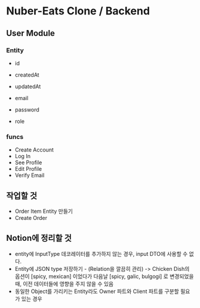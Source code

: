 # Nuber-Eats Clone / Backend

## User Module
### Entity
* id
* createdAt
* updatedAt

* email
* password
* role

### funcs
* Create Account
* Log In
* See Profile
* Edit Profile
* Verify Email


## 작업할 것
* Order Item Entity 만들기
* Create Order

## Notion에 정리할 것
* entity에 InputType 데코레이터를 추가하지 않는 경우, input DTO에 사용할 수 없다.
* Entity에 JSON type 저장하기 - (Relation을 깔끔히 관리)
    -> Chicken Dish의 옵션이 [spicy, mexican] 이었다가 다음날 [spicy, galic, bulgogi] 로 변경되었을 때, 이전 데이터들에 영향을 주지 않을 수 있음
* 동일한 Object를 가리키는 Entity라도 Owner 파트와 Client 파트를 구분할 필요가 있는 경우